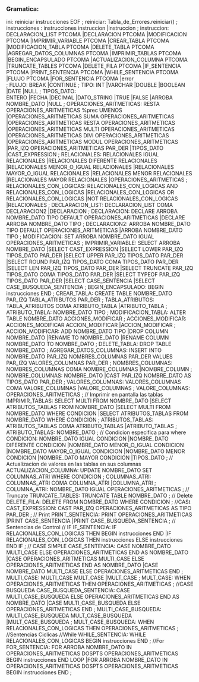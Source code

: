 
### Gramatica:
ini: reiniciar instrucciones EOF 
;
reiniciar:
    Tabla_de_Errores.reiniciar()
;
instrucciones : instrucciones instruccion
    |instruccion
;
instruccion:
    DECLARACION_LIST PTCOMA
    |DECLARACION PTCOMA
    |MODIFICACION PTCOMA
    |IMPRIMIR_VARIABLE PTCOMA
    |CREAR_TABLA PTCOMA
    |MODIFICACION_TABLA PTCOMA
    |DELETE_TABLA PTCOMA
    |AGREGAR_DATOS_COLUMNAS PTCOMA
    |IMPRIMIR_TABLAS PTCOMA
    |BEGIN_ENCAPSULADO PTCOMA
    |ACTUALIZACION_COLUMNA PTCOMA
    |TRUNCATE_TABLES PTCOMA
    |DELETE_FILA PTCOMA
    |IF_SENTENCIA PTCOMA
    |PRINT_SENTENCIA PTCOMA
    |WHILE_SENTENCIA PTCOMA
    |FLUJO PTCOMA
    |FOR_SENTENCIA PTCOMA
    |error  
;
FLUJO:
    BREAK
    |CONTINUE
;
TIPO:
    INT
    |VARCHAR
    |DOUBLE
    |BOOLEAN
    |DATE
    |NULL
;
TIPOS_DATO:  
    ENTERO 
    |FECHA 
    |DECIMAL 
    |DATO_STRING 
    |TRUE 
    |FALSE 
    |ARROBA NOMBRE_DATO 
    |NULL 
;
OPERACIONES_ARITMETICAS:
    RESTA OPERACIONES_ARITMETICAS %prec UMENOS
    |OPERACIONES_ARITMETICAS SUMA OPERACIONES_ARITMETICAS
    |OPERACIONES_ARITMETICAS RESTA OPERACIONES_ARITMETICAS
    |OPERACIONES_ARITMETICAS MULTI OPERACIONES_ARITMETICAS
    |OPERACIONES_ARITMETICAS DIVI OPERACIONES_ARITMETICAS
    |OPERACIONES_ARITMETICAS MODUL OPERACIONES_ARITMETICAS
    |PAR_IZQ OPERACIONES_ARITMETICAS PAR_DER
    |TIPOS_DATO 
    |CAST_EXPRESSION 
;
RELACIONALES:
    RELACIONALES IGUAL RELACIONALES
    |RELACIONALES DIFERENTE RELACIONALES
    |RELACIONALES MENOR_O_IGUAL RELACIONALES
    |RELACIONALES MAYOR_O_IGUAL RELACIONALES
    |RELACIONALES MENOR RELACIONALES
    |RELACIONALES MAYOR RELACIONALES
    |OPERACIONES_ARITMETICAS 
;
RELACIONALES_CON_LOGICAS:
    RELACIONALES_CON_LOGICAS AND RELACIONALES_CON_LOGICAS
    |RELACIONALES_CON_LOGICAS OR RELACIONALES_CON_LOGICAS
    |NOT RELACIONALES_CON_LOGICAS
    |RELACIONALES 
;
DECLARACION_LIST:
    DECLARACION_LIST COMA DECLARACION2
    |DECLARACION
;
DECLARACION:
    DECLARE ARROBA NOMBRE_DATO TIPO DEFAULT OPERACIONES_ARITMETICAS
    |DECLARE ARROBA NOMBRE_DATO TIPO
;
DECLARACION2:
    ARROBA NOMBRE_DATO TIPO DEFAULT OPERACIONES_ARITMETICAS
    |ARROBA NOMBRE_DATO TIPO
;
MODIFICACION:
    SET ARROBA NOMBRE_DATO IGUAL OPERACIONES_ARITMETICAS
;
IMPRIMIR_VARIABLE:
    SELECT ARROBA NOMBRE_DATO
    |SELECT CAST_EXPRESSION
    |SELECT LOWER PAR_IZQ TIPOS_DATO PAR_DER
    |SELECT UPPER PAR_IZQ TIPOS_DATO PAR_DER
    |SELECT ROUND PAR_IZQ TIPOS_DATO COMA TIPOS_DATO PAR_DER
    |SELECT LEN PAR_IZQ TIPOS_DATO PAR_DER
    |SELECT TRUNCATE PAR_IZQ TIPOS_DATO COMA TIPOS_DATO PAR_DER
    |SELECT TYPEOF PAR_IZQ TIPOS_DATO PAR_DER
    |SELECT CASE_SENTENCIA
    |SELECT CASE_BUSQUEDA_SENTENCIA
;
BEGIN_ENCAPSULADO:
    BEGIN instrucciones END
; 
CREAR_TABLA:
    CREATE TABLE NOMBRE_DATO PAR_IZQ TABLA_ATRIBUTOS PAR_DER
;
TABLA_ATRIBUTOS:
    TABLA_ATRIBUTOS COMA ATRIBUTO_TABLA
    |ATRIBUTO_TABLA
;
ATRIBUTO_TABLA:
    NOMBRE_DATO TIPO
;
MODIFICACION_TABLA:
    ALTER TABLE NOMBRE_DATO ACCIONES_MODIFICAR
;
ACCIONES_MODIFICAR:
    ACCIONES_MODIFICAR ACCION_MODIFICAR
    |ACCION_MODIFICAR
;
ACCION_MODIFICAR:
    ADD NOMBRE_DATO TIPO
    |DROP COLUMN NOMBRE_DATO
    |RENAME TO NOMBRE_DATO
    |RENAME COLUMN NOMBRE_DATO TO NOMBRE_DATO
;
DELETE_TABLA:
    DROP TABLE NOMBRE_DATO
;
AGREGAR_DATOS_COLUMNAS:
    INSERT INTO NOMBRE_DATO PAR_IZQ NOMBRES_COLUMNAS PAR_DER VALUES PAR_IZQ VALORES_COLUMNAS PAR_DER
;
NOMBRES_COLUMNAS:
    NOMBRES_COLUMNAS COMA NOMBRE_COLUMNAS
    |NOMBRE_COLUMN
;
NOMBRE_COLUMNAS:
    NOMBRE_DATO
    |CAST PAR_IZQ NOMBRE_DATO AS TIPOS_DATO PAR_DER
;
VALORES_COLUMNAS:
    VALORES_COLUMNAS COMA VALORE_COLUMNAS
    |VALORE_COLUMNAS
;
VALORE_COLUMNAS:
    OPERACIONES_ARITMETICAS
;
// Imprimir en pantalla las tablas
IMPRIMIR_TABLAS:
    SELECT MULTI FROM NOMBRE_DATO
    |SELECT ATRIBUTOS_TABLAS FROM NOMBRE_DATO
    |SELECT MULTI FROM NOMBRE_DATO WHERE CONDICION
    |SELECT ATRIBUTOS_TABLAS FROM NOMBRE_DATO WHERE CONDICION
;
ATRIBUTOS_TABLAS:
    ATRIBUTOS_TABLAS COMA ATRIBUTO_TABLAS
    |ATRIBUTO_TABLAS
;
ATRIBUTO_TABLAS:
    NOMBRE_DATO
;
// Condicion especifica para where
CONDICION:
    NOMBRE_DATO IGUAL CONDICION
    |NOMBRE_DATO DIFERENTE CONDICION
    |NOMBRE_DATO MENOR_O_IGUAL CONDICION
    |NOMBRE_DATO MAYOR_O_IGUAL CONDICION
    |NOMBRE_DATO MENOR CONDICION
    |NOMBRE_DATO MAYOR CONDICION
    |TIPOS_DATO
;
// Actualizacion de valores en las tablas en sus columnas
ACTUALIZACION_COLUMNA:
    UPDATE NOMBRE_DATO SET COLUMNAS_ATRI WHERE CONDICION
;
COLUMNAS_ATRI:
    COLUMNAS_ATRI COMA COLUMNA_ATRI
    |COLUMNA_ATRI
;
COLUMNA_ATRI:
    NOMBRE_DATO IGUAL OPERACIONES_ARITMETICAS
;
// Truncate
TRUNCATE_TABLES:
    TRUNCATE TABLE NOMBRE_DATO
;
// Delete
DELETE_FILA:
    DELETE FROM NOMBRE_DATO WHERE CONDICION
;
//CASt
CAST_EXPRESSION:
    CAST PAR_IZQ OPERACIONES_ARITMETICAS AS TIPO PAR_DER
;
// Print
PRINT_SENTENCIA:
    PRINT OPERACIONES_ARITMETICAS
    |PRINT CASE_SENTENCIA
    |PRINT CASE_BUSQUEDA_SENTENCIA
;
// Sentencias de Control
// IF
IF_SENTENCIA:
    IF RELACIONALES_CON_LOGICAS THEN BEGIN instrucciones END
    |IF RELACIONALES_CON_LOGICAS THEN instrucciones ELSE instrucciones END IF
;
// CASE SIMPLE
CASE_SENTENCIA:
    CASE NOMBRE_DATO MULTI_CASE ELSE OPERACIONES_ARITMETICAS END AS NOMBRE_DATO
    |CASE OPERACIONES_ARITMETICAS MULTI_CASE ELSE OPERACIONES_ARITMETICAS END AS NOMBRE_DATO
    |CASE NOMBRE_DATO MULTI_CASE ELSE OPERACIONES_ARITMETICAS END
;
MULTI_CASE:
    MULTI_CASE MULT_CASE
    |MULT_CASE
;
MULT_CASE:
    WHEN OPERACIONES_ARITMETICAS THEN OPERACIONES_ARITMETICAS
;
//CASE BUSQUEDA
CASE_BUSQUEDA_SENTENCIA:
    CASE MULTI_CASE_BUSQUEDA ELSE OPERACIONES_ARITMETICAS END AS NOMBRE_DATO
    |CASE MULTI_CASE_BUSQUEDA ELSE OPERACIONES_ARITMETICAS END
;
MULTI_CASE_BUSQUEDA:
    MULTI_CASE_BUSQUEDA MULT_CASE_BUSQUEDA
    |MULT_CASE_BUSQUEDA
;
MULT_CASE_BUSQUEDA:
    WHEN RELACIONALES_CON_LOGICAS THEN OPERACIONES_ARITMETICAS
;
//Sentencias Ciclicas
//While
WHILE_SENTENCIA:
    WHILE RELACIONALES_CON_LOGICAS BEGIN instrucciones END
;
//For
FOR_SENTENCIA:
    FOR ARROBA NOMBRE_DATO IN OPERACIONES_ARITMETICAS DOSPTS OPERACIONES_ARITMETICAS BEGIN instrucciones END LOOP
    |FOR ARROBA NOMBRE_DATO IN OPERACIONES_ARITMETICAS DOSPTS OPERACIONES_ARITMETICAS BEGIN instrucciones END
;